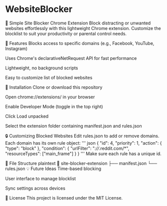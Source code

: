 # WebsiteBlocker

📛 Simple Site Blocker Chrome Extension
Block distracting or unwanted websites effortlessly with this lightweight Chrome extension. Customize the blocklist to suit your productivity or parental control needs.

🚀 Features
Blocks access to specific domains (e.g., Facebook, YouTube, Instagram)

Uses Chrome's declarativeNetRequest API for fast performance

Lightweight, no background scripts

Easy to customize list of blocked websites

🧱 Installation
Clone or download this repository

Open chrome://extensions/ in your browser

Enable Developer Mode (toggle in the top right)

Click Load unpacked

Select the extension folder containing manifest.json and rules.json

🔒 Customizing Blocked Websites
Edit rules.json to add or remove domains. Each domain has its own rule object:
'''
json
{
  "id": 4,
  "priority": 1,
  "action": { "type": "block" },
  "condition": {
    "urlFilter": "*://*.reddit.com/*",
    "resourceTypes": ["main_frame"]
  }
}
'''
Make sure each rule has a unique id.

📁 File Structure
plaintext
📂 site-blocker-extension
├── manifest.json
└── rules.json
💡 Future Ideas
Time-based blocking

User interface to manage blocklist

Sync settings across devices

📄 License
This project is licensed under the MIT License.

